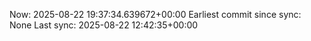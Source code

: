 Now: 2025-08-22 19:37:34.639672+00:00 Earliest commit since sync: None Last sync: 2025-08-22 12:42:35+00:00
